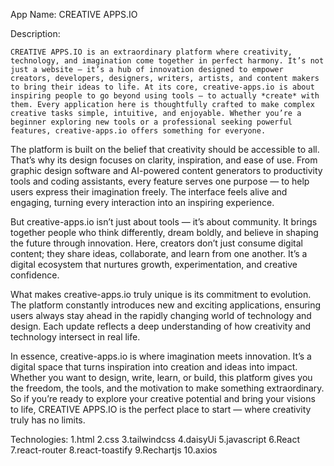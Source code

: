 App Name: CREATIVE APPS.IO

Description:

    CREATIVE APPS.IO is an extraordinary platform where creativity, technology, and imagination come together in perfect harmony. It’s not just a website — it’s a hub of innovation designed to empower creators, developers, designers, writers, artists, and content makers to bring their ideas to life. At its core, creative-apps.io is about inspiring people to go beyond using tools — to actually *create* with them. Every application here is thoughtfully crafted to make complex creative tasks simple, intuitive, and enjoyable. Whether you’re a beginner exploring new tools or a professional seeking powerful features, creative-apps.io offers something for everyone.

The platform is built on the belief that creativity should be accessible to all. That’s why its design focuses on clarity, inspiration, and ease of use. From graphic design software and AI-powered content generators to productivity tools and coding assistants, every feature serves one purpose — to help users express their imagination freely. The interface feels alive and engaging, turning every interaction into an inspiring experience.

But creative-apps.io isn’t just about tools — it’s about community. It brings together people who think differently, dream boldly, and believe in shaping the future through innovation. Here, creators don’t just consume digital content; they share ideas, collaborate, and learn from one another. It’s a digital ecosystem that nurtures growth, experimentation, and creative confidence.

What makes creative-apps.io truly unique is its commitment to evolution. The platform constantly introduces new and exciting applications, ensuring users always stay ahead in the rapidly changing world of technology and design. Each update reflects a deep understanding of how creativity and technology intersect in real life.

In essence, creative-apps.io is where imagination meets innovation. It’s a digital space that turns inspiration into creation and ideas into impact. Whether you want to design, write, learn, or build, this platform gives you the freedom, the tools, and the motivation to make something extraordinary. So if you’re ready to explore your creative potential and bring your visions to life, CREATIVE APPS.IO is the perfect place to start — where creativity truly has no limits.


Technologies:
1.html
2.css
3.tailwindcss
4.daisyUi
5.javascript
6.React
7.react-router
8.react-toastify
9.Rechartjs
10.axios